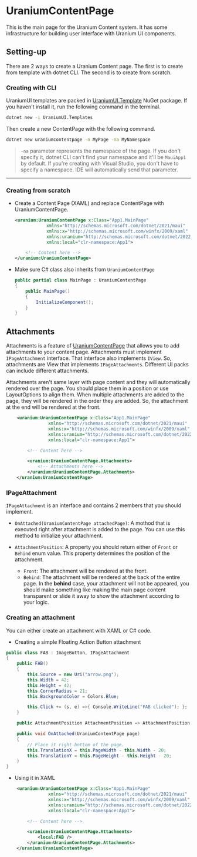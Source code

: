 # UraniumContentPage

This is the main page for the Uranium Content system. It has some infrastructure for building user interface with Uranium UI components.

## Setting-up

There are 2 ways to create a Uranium Content page. The first is to create from template with dotnet CLI. The second is to create from scratch.

### Creating with CLI
UraniumUI templates are packed in [UraniumUI.Template](https://www.nuget.org/packages/UraniumUI.Templates) NuGet package. If you haven't install it, run the following command in the terminal. 

```bash
dotnet new -i UraniumUI.Templates
```

Then create a new ContentPage with the following command.

```bash
dotnet new uraniumcontentpage -n MyPage -na MyNamespace
```

> `-na` parameter represents the namespace of the page. If you don't specify it, dotnet CLI can't find your namespace and it'll be `MauiApp1` by default. 
> If you're creating with Visual Studio, you don't have to specify a namespace. IDE will automatically send that parameter.


---

### Creating from scratch

- Create a Content Page (XAML) and replace ContentPage with UraniumContentPage.

    ```xml
    <uranium:UraniumContentPage x:Class="App1.MainPage"
                xmlns="http://schemas.microsoft.com/dotnet/2021/maui"
                xmlns:x="http://schemas.microsoft.com/winfx/2009/xaml"
                xmlns:uranium="http://schemas.microsoft.com/dotnet/2022/maui/uraniumui"
                xmlns:local="clr-namespace:App1">

        <!-- Content here -->
    </uranium:UraniumContentPage>
    ```

- Make sure C# class also inherits from `UraniumContentPage`

    ```csharp
    public partial class MainPage : UraniumContentPage
    {
        public MainPage()
        {
            InitializeComponent();
        }
    }
    ```

## Attachments

Attachments is a feature of [UraniumContentPage](UraniumContentPage.md) that allows you to add attachments to your content page. Attachments must implement `IPageAttachment` interface. That interface also implements `IView`. So, attachments are View that implements `IPageAttachments`. Different UI packs can include different attachments. 

Attachments aren't same layer with page content and they will automatically rendered over the page. You should place them in a position or use LayoutOptions to align them. When multiple attachments are added to the page, they will be rendered in the order they are added. So, the attachment at the end will be rendered at the front.

```xml
    <uranium:UraniumContentPage x:Class="App1.MainPage"
                xmlns="http://schemas.microsoft.com/dotnet/2021/maui"
                xmlns:x="http://schemas.microsoft.com/winfx/2009/xaml"
                xmlns:uranium="http://schemas.microsoft.com/dotnet/2022/maui/uraniumui"
                xmlns:local="clr-namespace:App1">

        <!-- Content here -->

        <uranium:UraniumContentPage.Attachments>
            <!-- Attachments here -->
        </uranium:UraniumContentPage.Attachments>
    </uranium:UraniumContentPage>
```

### IPageAttachment
`IPageAttachment` is an interface and contains 2 members that you should implement. 

- `OnAttached(UraniumContentPage attachedPage)`: A mothod that is executed right after attachment is added to the page. You can use this method to initialize your attachment.

- `AttachmentPosition`: A property you should return either of `Front` or `Behind` enum value. This property determines the position of the attachment. 
  - `Front`: The attachment will be rendered at the front.
  - `Behind`: The attachment will be rendered at the back of the entire page. In the **behind** case, your attachment will not be appeared, you should make something like making the main page content transparent or slide it away to show the attachment according to your logic.

### Creating an attachment

You can either create an attachment with XAML or C# code. 

- Creating a simple Floating Action Button attachment
```csharp
public class FAB : ImageButton, IPageAttachment
{
    public FAB()
    {
        this.Source = new Uri("arrow.png");
        this.Width = 42;
        this.Height = 42;
        this.CornerRadius = 21;
        this.BackgroundColor = Colors.Blue;

        this.Click += (s, e) =>{ Console.WriteLine("FAB clicked"); };
    }

    public AttachmentPosition AttachmentPosition => AttachmentPosition.Front;

    public void OnAttached(UraniumContentPage page)
    {
        // Place it right bottom of the page.
        this.TranslationX = this.PageWidth - this.Width - 20;
        this.TranslationY = this.PageHeight - this.Height - 20;
    }
}
```

- Using it in XAML

```xml
    <uranium:UraniumContentPage x:Class="App1.MainPage"
                xmlns="http://schemas.microsoft.com/dotnet/2021/maui"
                xmlns:x="http://schemas.microsoft.com/winfx/2009/xaml"
                xmlns:uranium="http://schemas.microsoft.com/dotnet/2022/maui/uraniumui"
                xmlns:local="clr-namespace:App1">

        <!-- Content here -->

        <uranium:UraniumContentPage.Attachments>
            <local:FAB />
        </uranium:UraniumContentPage.Attachments>
    </uranium:UraniumContentPage>
```

